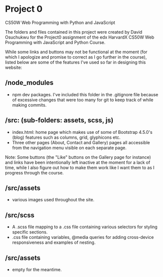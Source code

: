 # Project 0

CS50W Web Programming with Python and JavaScript

The folders and files contained in this project were created by David Osuchukwu for the Project0 assignment of the edx HarvardX CS50W Web Programming with JavaScript and Python Course.

While some links and buttons may not be functional at the moment (for which I apologize and promise to correct as I go further in the course), listed below are some of the features I've used so far in designing this website:

## /node_modules

- npm dev packages. I've included this folder in the .gitignore file because of excessive changes that were too many for git to keep track of while making commits.

## /src: (sub-folders: assets, scss, js)

- index.html: home page which makes use of some of Bootstrap 4.5.0's (blog) features such as columns, grid, glyphicons etc.
- Three other pages (About, Contact and Gallery) pages all accessible from the navigation menu visible on each separate page.

Note: Some buttons (the "Like" buttons on the Gallery page for instance) and links have been intentionally left inactive at the moment for a lack of time, while I also figure out how to make them work like I want them to as I progress through the course.

## /src/assets

- various images used throughout the site.

## /src/scss

- A .scss file mapping to a .css file containing various selectors for styling specific sections.
- .css file containing variables, @media queries for adding cross-device responsiveness and examples of nesting.

## /src/assets

- empty for the meantime.
